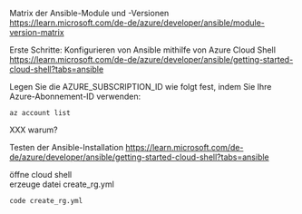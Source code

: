 Matrix der Ansible-Module und -Versionen  
https://learn.microsoft.com/de-de/azure/developer/ansible/module-version-matrix


Erste Schritte: Konfigurieren von Ansible mithilfe von Azure Cloud Shell  
https://learn.microsoft.com/de-de/azure/developer/ansible/getting-started-cloud-shell?tabs=ansible

Legen Sie die AZURE_SUBSCRIPTION_ID wie folgt fest, indem Sie Ihre Azure-Abonnement-ID verwenden:  

```
az account list
```

XXX warum? 

Testen der Ansible-Installation 
https://learn.microsoft.com/de-de/azure/developer/ansible/getting-started-cloud-shell?tabs=ansible

öffne cloud shell  
erzeuge  datei create_rg.yml  
```
code create_rg.yml
```
